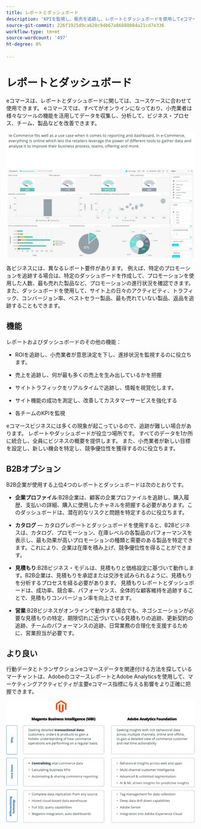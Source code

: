 ```yaml
---
title: レポートとダッシュボード
description: 'KPIを監視し、販売を追跡し、レポートとダッシュボードを使用してeコマースサイトの成功を測定します。 '
source-git-commit: 226f1925d9ca628c94b67a86888084a21cd7e336
workflow-type: tm+mt
source-wordcount: '497'
ht-degree: 0%

---
```



# レポートとダッシュボード

eコマースは、レポートとダッシュボードに関しては、ユースケースに合わせて使用できます。 eコマースでは、すべてがオンラインになっており、小売業者は様々なツールの機能を活用してデータを収集し、分析して、ビジネス・プロセス、チーム、製品などを改善できます。

![レポートダッシュボードの例](../../assets/playbooks/dashboard-example.png)

各ビジネスには、異なるレポート要件があります。 例えば、特定のプロモーションを追跡する場合は、特定のダッシュボードを作成して、プロモーションを使用した人数、最も売れた製品など、プロモーションの進行状況を確認できます。 また、ダッシュボードを使用して、サイト上の日々のアクティビティ、トラフィック、コンバージョン率、ベストセラー製品、最も売れていない製品、返品を追跡することもできます。

## 機能

レポートおよびダッシュボードのその他の機能：

- ROIを追跡し、小売業者が意思決定を下し、進捗状況を監視するのに役立ちます。

- 売上を追跡し、何が最も多くの売上を生み出しているかを把握

- サイトトラフィックをリアルタイムで追跡し、情報を視覚化します。

- サイト機能の成功を測定し、改善してカスタマーサービスを強化する

- 各チームのKPIを監視

eコマースビジネスには多くの現象が起こっているので、追跡が難しい場合があります。 レポートやダッシュボードが役立つ場所です。 すべてのデータを1か所に統合し、全員にビジネスの概要を提供します。 また、小売業者が新しい目標を設定し、新しい機会を特定し、競争優位性を獲得するのに役立ちます。

## B2Bオプション

B2B企業が使用する上位4つのレポートとダッシュボードは次のとおりです。

- **企業プロファイル**:B2B企業は、顧客の企業プロファイルを追跡し、購入履歴、支払いの詳細、購入に使用したチャネルを把握する必要があります。このダッシュボードは、潜在的なリスクと問題を特定するのに役立ちます。

- **カタログ** — カタログレポートとダッシュボードを使用すると、B2Bビジネスは、カタログ、プロモーション、在庫レベルの各製品のパフォーマンスを表示し、最も効果が高いプロモーションの種類と需要のある製品を特定できます。これにより、企業は在庫を積み上げ、競争優位性を得ることができます。

- **見積もり**:B2Bビジネス・モデルは、見積もりと価格設定に基づいて動作します。B2B企業は、見積もりを承認または交渉を試みられるように、見積もりを分析するプロセスを経る必要があります。 見積もりレポートとダッシュボードは、成功率、競合率、パフォーマンス、全体的な顧客維持を追跡することで、見積もりコンバージョン率を向上させます。

- **営業**:B2Bビジネスがオンラインで動作する場合でも、ネゴシエーションが必要な見積もりの特定、期限切れに近づいている見積もりの追跡、更新契約の追跡、チームのパフォーマンスの追跡、日常業務の合理化を支援するために、営業担当が必要です。

## より良い

行動データとトランザクションeコマースデータを関連付ける方法を探しているマーチャントは、AdobeのコマースレポートとAdobe Analyticsを使用して、マーケティングアクティビティが主要eコマース指標に与える影響をより正確に把握できます。

![レポート図](../../assets/playbooks/reporting-diagram.png)
